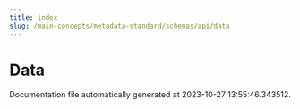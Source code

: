 ```yaml
---
title: index
slug: /main-concepts/metadata-standard/schemas/api/data
---
```


# Data

Documentation file automatically generated at 2023-10-27 13:55:46.343512.
